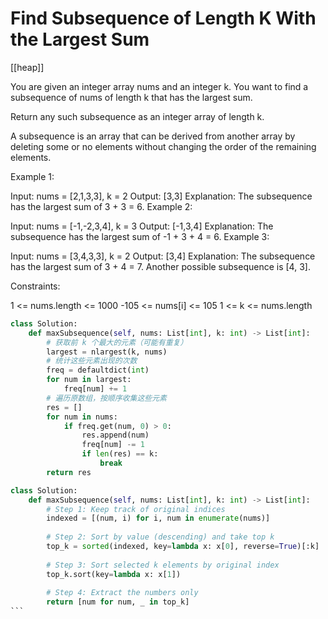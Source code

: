 # Find Subsequence of Length K With the Largest Sum

[[heap]]

You are given an integer array nums and an integer k. You want to find a subsequence of nums of length k that has the largest sum.

Return any such subsequence as an integer array of length k.

A subsequence is an array that can be derived from another array by deleting some or no elements without changing the order of the remaining elements.

Example 1:

Input: nums = [2,1,3,3], k = 2
Output: [3,3]
Explanation:
The subsequence has the largest sum of 3 + 3 = 6.
Example 2:

Input: nums = [-1,-2,3,4], k = 3
Output: [-1,3,4]
Explanation:
The subsequence has the largest sum of -1 + 3 + 4 = 6.
Example 3:

Input: nums = [3,4,3,3], k = 2
Output: [3,4]
Explanation:
The subsequence has the largest sum of 3 + 4 = 7.
Another possible subsequence is [4, 3].

Constraints:

1 <= nums.length <= 1000
-105 <= nums[i] <= 105
1 <= k <= nums.length

```python
class Solution:
    def maxSubsequence(self, nums: List[int], k: int) -> List[int]:
        # 获取前 k 个最大的元素（可能有重复）
        largest = nlargest(k, nums)
        # 统计这些元素出现的次数
        freq = defaultdict(int)
        for num in largest:
            freq[num] += 1
        # 遍历原数组，按顺序收集这些元素
        res = []
        for num in nums:
            if freq.get(num, 0) > 0:
                res.append(num)
                freq[num] -= 1
                if len(res) == k:
                    break
        return res
```

````python
class Solution:
    def maxSubsequence(self, nums: List[int], k: int) -> List[int]:
        # Step 1: Keep track of original indices
        indexed = [(num, i) for i, num in enumerate(nums)]
        
        # Step 2: Sort by value (descending) and take top k
        top_k = sorted(indexed, key=lambda x: x[0], reverse=True)[:k]
        
        # Step 3: Sort selected k elements by original index
        top_k.sort(key=lambda x: x[1])
        
        # Step 4: Extract the numbers only
        return [num for num, _ in top_k]
```
